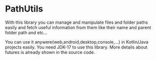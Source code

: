 # PathUtils
With this library you can manage and manipulate files and folder paths easily and fetch useful information from them like their name and parent folder path and etc...

You can use it anywere(web,android,desktop,console,...) in Kotlin/Java projects easily.
You need JDK-17 to use this library.
More details about futures is already shown in the source code.
